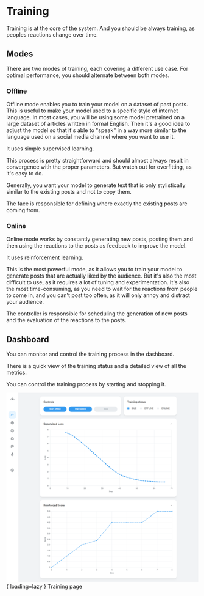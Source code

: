 # Training

Training is at the core of the system.
And you should be always training, as peoples reactions change over time.

## Modes

There are two modes of training, each covering a different use case.
For optimal performance, you should alternate between both modes.

### Offline

Offline mode enables you to train your model on a dataset of past posts.
This is useful to make your model used to
a specific style of internet language.
In most cases, you will be using some model pretrained on a large dataset
of articles written in formal English.
Then it's a good idea to adjust the model
so that it's able to "speak" in a way more similar to the language
used on a social media channel where you want to use it.

It uses simple supervised learning.

This process is pretty straightforward and should almost always result in
convergence with the proper parameters.
But watch out for overfitting, as it's easy to do.

Generally, you want your model to generate text
that is only stylistically similar to the existing posts
and not to copy them.

The face is responsible for defining
where exactly the existing posts are coming from.

### Online

Online mode works by constantly generating new posts, posting them and
then using the reactions to the posts as feedback to improve the model.

It uses reinforcement learning.

This is the most powerful mode,
as it allows you to train your model to generate posts
that are actually liked by the audience.
But it's also the most difficult to use,
as it requires a lot of tuning and experimentation.
It's also the most time-consuming,
as you need to wait for the reactions from people to come in,
and you can't post too often, as it will only annoy and distract your audience.

The controller is responsible for scheduling the generation of new posts
and the evaluation of the reactions to the posts.

## Dashboard

You can monitor and control the training process in the dashboard.

There is a quick view of the training status
and a detailed view of all the metrics.

You can control the training process by starting and stopping it.

![Training page](assets/pages/training.png){ loading=lazy } Training page
